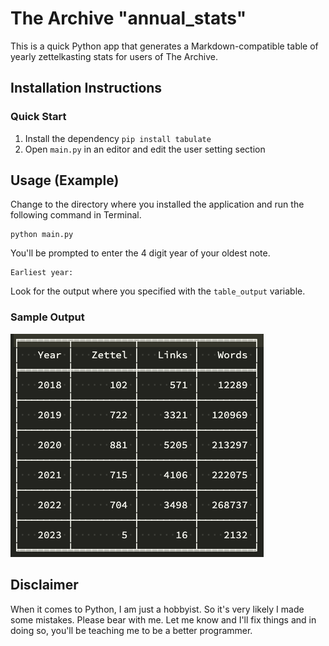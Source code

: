 # The Archive "annual_stats"
 This is a quick Python app that generates a Markdown-compatible table of yearly zettelkasting stats for users of The Archive.

## Installation Instructions
### Quick Start

1. Install the dependency `pip install tabulate`  
2. Open `main.py` in an editor and edit the user setting section

## Usage (Example)
Change to the directory where you installed the application and run the following command in Terminal.  
 
    python main.py 
You'll be prompted to enter the 4 digit year of your oldest note. 

    Earliest year:   
Look for the output where you specified with the `table_output` variable.  

### Sample Output 
![Will's Zettelkasting Stats](assets/table_sample.png)

## Disclaimer

When it comes to Python, I am just a hobbyist. So it's very likely I made some mistakes. Please bear with me. Let me know and I'll fix things and in doing so, you'll be teaching me to be a better programmer.
